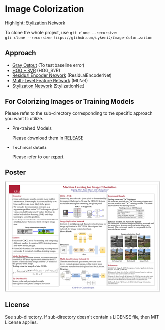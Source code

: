 # Image Colorization

Highlight: [Stylization Network](https://github.com/zeruniverse/neural-colorization)

To clone the whole project, use `git clone --recursive`:   
`git clone --recursive https://github.com/Lyken17/Image-Colorization`

## Approach
+ [Gray Output](https://github.com/Lyken17/Image-Colorization/tree/master/GrayOutput) (To test baseline error)
+ [HOG + SVR](https://github.com/Lyken17/Image-Colorization/tree/master/HOG_SVR) (HOG_SVR)
+ [Residual Encoder Network](https://github.com/Armour/Automatic-Image-Colorization) (ResidualEncoderNet)
+ [Multi-Level Feature Network](https://github.com/Lyken17/Colorize-Your-World) (MLNet)
+ [Stylization Network](https://github.com/zeruniverse/neural-colorization) (StylizationNet)

## For Colorizing Images or Training Models
Please refer to the sub-directory corresponding to the specific approach you want to utilize.

* Pre-trained Models

  Please download them in [RELEASE](https://github.com/Lyken17/Image-Colorization/releases)

* Technical details

  Please refer to our [report](Report/colorization.pdf)


## Poster
![poster](Report/poster.png)


## License
See sub-directory. If sub-directory doesn't contain a LICENSE file, then MIT License applies.
